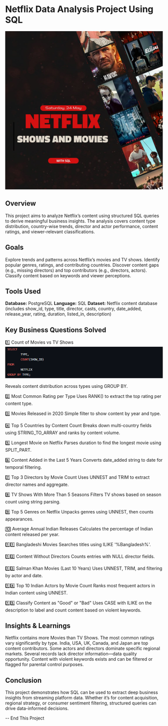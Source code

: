 # Netflix Data Analysis Project Using SQL
![image alt](Cover_2.jpg)

## Overview
This project aims to analyze Netflix’s content using structured SQL queries to derive meaningful business insights. The analysis covers content type distribution, country-wise trends, director and actor performance, content ratings, and viewer-relevant classifications.

## Goals
Explore trends and patterns across Netflix’s movies and TV shows.
Identify popular genres, ratings, and contributing countries.
Discover content gaps (e.g., missing directors) and top contributors (e.g., directors, actors).
Classify content based on keywords and viewer perceptions.

## Tools Used
**Database:** PostgreSQL
**Language:** SQL
**Dataset:** Netflix content database (includes show_id, type, title, director, casts, country, date_added, release_year, rating, duration, listed_in, description)

## Key Business Questions Solved
1️⃣ Count of Movies vs TV Shows
![image alt](https://github.com/iqbal-hasan291/NETFLIX-Movies-and-TV-Shows-Analysis/blob/ee2857a4700aeb4d200b805598aa04bf14f88340/image/Screenshot%202025-05-24%20022009.png)

Reveals content distribution across types using GROUP BY.

2️⃣ Most Common Rating per Type
Uses RANK() to extract the top rating per content type.

3️⃣ Movies Released in 2020
Simple filter to show content by year and type.

4️⃣ Top 5 Countries by Content Count
Breaks down multi-country fields using STRING_TO_ARRAY and ranks by content volume.

5️⃣ Longest Movie on Netflix
Parses duration to find the longest movie using SPLIT_PART.

6️⃣ Content Added in the Last 5 Years
Converts date_added string to date for temporal filtering.

7️⃣ Top 3 Directors by Movie Count
Uses UNNEST and TRIM to extract director names and aggregate.

8️⃣ TV Shows With More Than 5 Seasons
Filters TV shows based on season count using string parsing.

9️⃣ Top 5 Genres on Netflix
Unpacks genres using UNNEST, then counts appearances.

🔟 Average Annual Indian Releases
Calculates the percentage of Indian content released per year.

1️⃣1️⃣ Bangladeshi Movies
Searches titles using ILIKE '%Bangladesh%'.

1️⃣2️⃣ Content Without Directors
Counts entries with NULL director fields.

1️⃣3️⃣ Salman Khan Movies (Last 10 Years)
Uses UNNEST, TRIM, and filtering by actor and date.

1️⃣4️⃣ Top 10 Indian Actors by Movie Count
Ranks most frequent actors in Indian content using UNNEST.

1️⃣5️⃣ Classify Content as "Good" or "Bad"
Uses CASE with ILIKE on the description to label and count content based on violent keywords.

## Insights & Learnings
Netflix contains more Movies than TV Shows.
The most common ratings vary significantly by type.
India, USA, UK, Canada, and Japan are top content contributors.
Some actors and directors dominate specific regional markets.
Several records lack director information—data quality opportunity.
Content with violent keywords exists and can be filtered or flagged for parental control purposes.

## Conclusion
This project demonstrates how SQL can be used to extract deep business insights from streaming platform data. Whether it’s for content acquisition, regional strategy, or consumer sentiment filtering, structured queries can drive data-informed decisions.

-- End This Project

